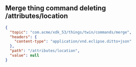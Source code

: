 ## Merge thing command deleting /attributes/location

```json
{
  "topic": "com.acme/xdk_53/things/twin/commands/merge",
  "headers": {
    "content-type": "application/vnd.eclipse.ditto+json"
  },
  "path": "/attributes/location",
  "value": null
}
```
